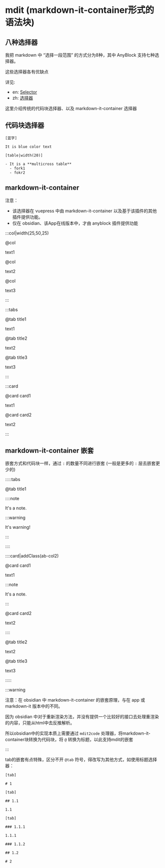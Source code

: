 # mdit (markdown-it-container形式的语法块)

## 八种选择器

我把 markdown 中 “选择一段范围” 的方式分为8种，其中 AnyBlock 支持七种选择器。

这些选择器各有优缺点

详见: 

- en: [Selector](https://lincdocs.github.io/AnyBlock/docs/en/03.%20Selector.html)
- zh: [选择器](https://lincdocs.github.io/AnyBlock/docs/zh/03.%20%E9%80%89%E6%8B%A9%E5%99%A8.html)

这里介绍传统的代码块选择器、以及 markdown-it-container 选择器

## 代码块选择器

```anyblock
[蓝字]

It is blue color text
```

```anyblock
[table|width(20)]

- It is a **multicross table**
  - fork1
  - fokr2
```

## markdown-it-container

注意：

- 该选择器在 vuepress 中由 markdown-it-container 以及基于该插件的其他插件提供功能。
- 仅在 obsidian、该App在线版本中，才由 anyblock 插件提供功能

:::col|width(25,50,25)

@col

text1

@col

text2

@col

text3

:::


:::tabs

@tab title1

text1

@tab title2

text2

@tab title3

text3

:::

:::card

@card card1

text1

@card card2
 
text2

:::

## markdown-it-container 嵌套

嵌套方式和代码块一样，通过 `:` 的数量不同进行嵌套 (一般是更多的 `:` 层去嵌套更少的)

:::::tabs

@tab title1

::::note

It's a note.

:::warning

It's warning!

:::

::::

::::card|addClass(ab-col2)

@card card1

text1

:::note

It's a note.

:::

@card card2
 
text2

::::

@tab title2

text2

@tab title3

text3

:::::


:::warning

注意：在 obsidian 中 markdown-it-container 的嵌套原理，与在 app 或 markdown-it 版本中的不同。

因为 obsidian 中对于重新渲染方法，并没有提供一个比较好的接口去处理重渲染的内容，只能从html中去反推解析。

所以obsidian中的实现本质上需要通过 `mdit2code` 处理器，将markdown-it-container块转换为代码块，将 `@` 转换为标题，以此支持mdit的嵌套

:::

tab的嵌套有点特殊，区分不开 `@tab` 符号，得改写为其他方式，如使用标题选择器：

````anyblock
[tab]

# 1

[tab]

## 1.1

1.1

[tab]

### 1.1.1

1.1.1

### 1.1.2

## 1.2

# 2
````
